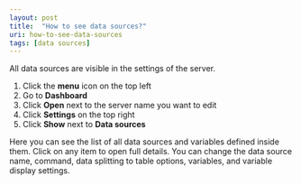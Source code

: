 ```yaml
---
layout: post
title:  "How to see data sources?"
uri: how-to-see-data-sources
tags: [data sources]
---
```


All data sources are visible in the settings of the server.

<!--more-->

1.  Click the **menu** icon on the top left
2.  Go to **Dashboard**
3.  Click **Open** next to the server name you want to edit
4.  Click **Settings** on the top right
5.  Click **Show** next to **Data sources**

Here you can see the list of all data sources and variables defined inside them. Click on any item to open full details. 
You can change the data source name, command, data splitting to table options, variables, and variable display settings.